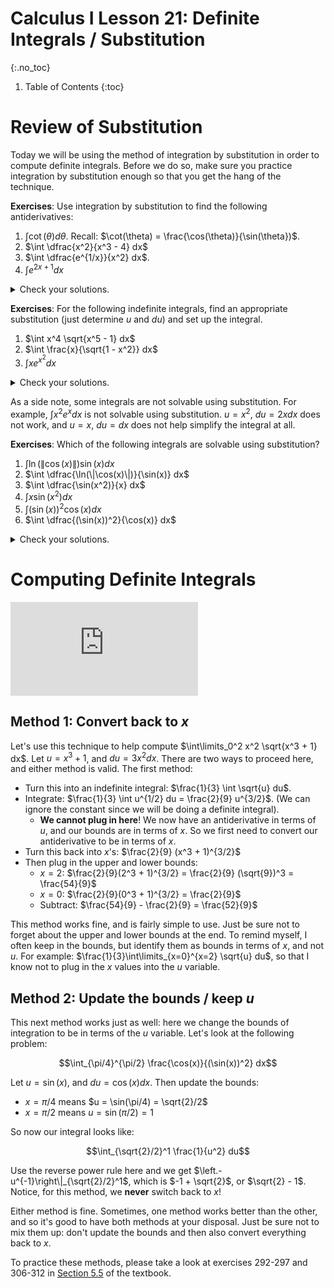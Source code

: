 # Calculus I Lesson 21: Definite Integrals / Substitution
{:.no_toc}

1. Table of Contents
{:toc}

# Review of Substitution

Today we will be using the method of integration by substitution in order to compute definite integrals. Before we do so, make sure you practice integration by substitution enough so that you get the hang of the technique.

**Exercises**: Use integration by substitution to find the following antiderivatives:

1. $\int \cot(\theta) d\theta$. Recall: $\cot(\theta) = \frac{\cos(\theta)}{\sin(\theta})$.
2. $\int \dfrac{x^2}{x^3 - 4} dx$
3. $\int \dfrac{e^{1/x}}{x^2} dx$.
4. $\int e^{2x + 1} dx$

<details>
    <summary>Check your solutions.</summary>
    <ol>
        <li>Let $u = \sin(\theta), du = \cos(\theta) d\theta$. Then the integral is $\int \frac{1}{u} du = \ln(u) + C$. Substituting back, we get $\ln(\sin(\theta)) + C$.</li>
        <li>Let $u = x^3 - 4, du = 3x^2$. This integral is $\frac{1}{3} \int \frac{1}{u} du = \frac{1}{3} \ln(u) + C = \frac{1}{3} \ln(x^3 - 4) + C$.</li>
        <li>Let $u = \frac{1}{x}, du = -\frac{1}{x^2} dx$. This integral becomes $-\int e^u du = -e^u + C = -e^{1/x} + C$.</li>
        <li>Let $u = 2x + 1, du = 2dx$. This integral becomes $\frac{1}{2} \int e^u du = \frac{1}{2} e^u + C = \frac{1}{2} e^{2x+1} + C$.</li>
    </ol>
</details>

**Exercises**: For the following indefinite integrals, find an appropriate substitution (just determine $u$ and $du$) and set up the integral.

1. $\int x^4 \sqrt{x^5 - 1} dx$
2. $\int \frac{x}{\sqrt{1 - x^2}} dx$
3. $\int xe^{x^2} dx$

<details>
    <summary>Check your solutions.</summary>
    <ol>
        <li>Let $u = x^5 - 1, du = 5x^4 dx$. This integral becomes $\frac{1}{5} \int \sqrt{u} du$.</li>
        <li>Let $u = 1 - x^2, du = -2x dx$. This integral becomes $-\frac{1}{2} \int \frac{1}{\sqrt{u}} du$.</li>
        <li>Let $u = x^2, du = 2x dx$. This integral becomes $\frac{1}{2} \int e^u du$.</li>
    </ol>
</details>

As a side note, some integrals are not solvable using substitution. For example, $\int x^2 e^x dx$ is not solvable using substitution. $u = x^2$, $du = 2x dx$ does not work, and $u = x$, $du = dx$ does not help simplify the integral at all.

**Exercises**: Which of the following integrals are solvable using substitution?

1. $\int \ln(\|\cos(x)\|) \sin(x) dx$
2. $\int \dfrac{\ln(\|\cos(x)\|)}{\sin(x)} dx$
3. $\int \dfrac{\sin(x^2)}{x} dx$
4. $\int x\sin(x^2) dx$
5. $\int (\sin(x))^2 \cos(x) dx$
6. $\int \dfrac{(\sin(x))^2}{\cos(x)} dx$

<details>
    <summary>Check your solutions.</summary>
    <ol>
        <li>Let $u = \cos(x)$, and $du = -\sin(x) dx$. Then this integral becomes $\int -\ln|u| du$. The rest of this requires more work to figure out.</li>
        <li>This is not solvable using $u$-$du$ substitution.</li>
        <li>This is not solvable using $u$-$du$ substitution.</li>
        <li>Let $u = x^2, du= 2x dx$. This integral becomes $\frac{1}{2} \int \sin(u) du$.</li>
        <li>Let $u = \sin(x), du = \cos(x) dx$. This integral becomes $\int u^2 du$.</li>
        <li>This integral is not solvable using $u$-$du$ substitution.</li>
    </ol>
</details>

# Computing Definite Integrals

<div class="youtube-container">
<iframe src="https://www.youtube.com/embed/_O96A6NiNYQ" frameborder="0" allow="accelerometer; autoplay; clipboard-write; encrypted-media; gyroscope; picture-in-picture" allowfullscreen></iframe>
</div>

## Method 1: Convert back to $x$

Let's use this technique to help compute $\int\limits_0^2 x^2 \sqrt{x^3 + 1} dx$. Let $u = x^3 + 1$, and $du = 3x^2 dx$. There are two ways to proceed here, and either method is valid. The first method:

* Turn this into an indefinite integral: $\frac{1}{3} \int \sqrt{u} du$.
* Integrate: $\frac{1}{3} \int u^{1/2} du = \frac{2}{9} u^{3/2}$. (We can ignore the constant since we will be doing a definite integral).
    * **We cannot plug in here**! We now have an antiderivative in terms of $u$, and our bounds are in terms of $x$. So we first need to convert our antiderivative to be in terms of $x$.
* Turn this back into $x$'s: $\frac{2}{9} (x^3 + 1)^{3/2}$
* Then plug in the upper and lower bounds:
    * $x = 2$: $\frac{2}{9}(2^3 + 1)^{3/2} = \frac{2}{9} (\sqrt{9})^3 = \frac{54}{9}$
    * $x = 0$: $\frac{2}{9}(0^3 + 1)^{3/2} = \frac{2}{9}$
    * Subtract: $\frac{54}{9} - \frac{2}{9} = \frac{52}{9}$

This method works fine, and is fairly simple to use. Just be sure not to forget about the upper and lower bounds at the end. To remind myself, I often keep in the bounds, but identify them as bounds in terms of $x$, and not $u$. For example: $\frac{1}{3}\int\limits_{x=0}^{x=2} \sqrt{u} du$, so that I know not to plug in the $x$ values into the $u$ variable.

## Method 2: Update the bounds / keep $u$

This next method works just as well: here we change the bounds of integration to be in terms of the $u$ variable. Let's look at the following problem:

$$\int_{\pi/4}^{\pi/2} \frac{\cos(x)}{(\sin(x))^2} dx$$

Let $u = \sin(x)$, and $du = \cos(x) dx$. Then update the bounds:

* $x = \pi/4$ means $u = \sin(\pi/4) = \sqrt{2}/2$
* $x = \pi/2$ means $u = \sin(\pi/2) = 1$

So now our integral looks like:

$$\int_{\sqrt{2}/2}^1 \frac{1}{u^2} du$$

Use the reverse power rule here and we get $\left.-u^{-1}\right\|_{\sqrt{2}/2}^1$, which is $-1 + \sqrt{2}$, or $\sqrt{2} - 1$. Notice, for this method, we **never** switch back to $x$!

Either method is fine. Sometimes, one method works better than the other, and so it's good to have both methods at your disposal. Just be sure not to mix them up: don't update the bounds and then also convert everything back to $x$.

To practice these methods, please take a look at exercises 292-297 and 306-312 in [Section 5.5](https://openstax.org/books/calculus-volume-1/pages/5-5-substitution) of the textbook.
